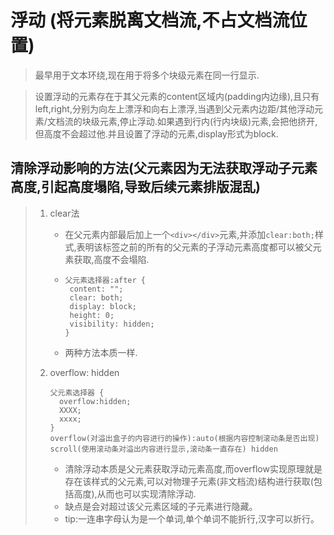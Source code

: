 # 浮动 (将元素脱离文档流,不占文档流位置)

> 最早用于文本环绕,现在用于将多个块级元素在同一行显示.

> 设置浮动的元素存在于其父元素的content区域内(padding内边缘),且只有left,right,分别为向左上漂浮和向右上漂浮,当遇到父元素内边距/其他浮动元素/文档流的块级元素,停止浮动.如果遇到行内(行内块级)元素,会把他挤开,但高度不会超过他.并且设置了浮动的元素,display形式为block.

## 清除浮动影响的方法(父元素因为无法获取浮动子元素高度,引起高度塌陷,导致后续元素排版混乱)

> 1. clear法
>
>    + 在父元素内部最后加上一个`<div></div>`元素,并添加`clear:both;`样式,表明该标签之前的所有的父元素的子浮动元素高度都可以被父元素获取,高度不会塌陷.
>
>    + ``` 
>      父元素选择器:after {
>      	content: "";
>      	clear: both;
>      	display: block;
>      	height: 0;
>      	visibility: hidden;
>      }
>      ```
>
>    + 两种方法本质一样.
>
> 2. overflow: hidden
>
>     ``` 
>    父元素选择器 {
>    	overflow:hidden;
>    	XXXX;
>    	xxxx;
>    }
>    overflow(对溢出盒子的内容进行的操作):auto(根据内容控制滚动条是否出现) scroll(使用滚动条对溢出内容进行显示,滚动条一直存在) hidden 
>     ```
>
>    + 清除浮动本质是父元素获取浮动元素高度,而overflow实现原理就是存在该样式的父元素,可以对物理子元素(非文档流)结构进行获取(包括高度),从而也可以实现清除浮动.
>    + 缺点是会对超过该父元素区域的子元素进行隐藏。
>    + tip:一连串字母认为是一个单词,单个单词不能折行,汉字可以折行。

